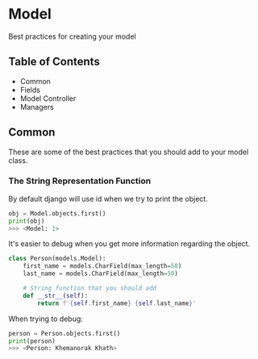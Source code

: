 # Model
Best practices for creating your model
## Table of Contents
- Common
- Fields
- Model Controller
- Managers
## Common
These are some of the best practices that you should add to your model class.

### The String Representation Function
By default django will use id when we try to print the object.
```python
obj = Model.objects.first()
print(obj)
>>> <Model: 1>
```

It's easier to debug when you get more information regarding the object.
```python
class Person(models.Model):
    first_name = models.CharField(max_length=50)
    last_name = models.CharField(max_length=50)

    # String function that you should add
    def __str__(self):
        return f'{self.first_name} {self.last_name}'
```

When trying to debug:
```python
person = Person.objects.first()
print(person)
>>> <Person: Khemanorak Khath>
```
